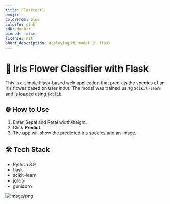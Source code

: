 ```yaml
---
title: Flasktest1
emoji: 📉
colorFrom: blue
colorTo: pink
sdk: docker
pinned: false
license: mit
short_description: deploying ML model in flask
---
```


# 🧪 Iris Flower Classifier with Flask

This is a simple Flask-based web application that predicts the species of an Iris flower based on user input. The model was trained using `Scikit-learn` and is loaded using `joblib`.

## 🌐 How to Use

1. Enter Sepal and Petal width/height.
2. Click **Predict**.
3. The app will show the predicted Iris species and an image.

## 🛠 Tech Stack

- Python 3.9
- flask
- scikit-learn
- joblib
- gunicorn



![image/png](https://cdn-uploads.huggingface.co/production/uploads/6474405f90330355db146c76/z0jnDDuMKCozLDth0ciA3.png)

